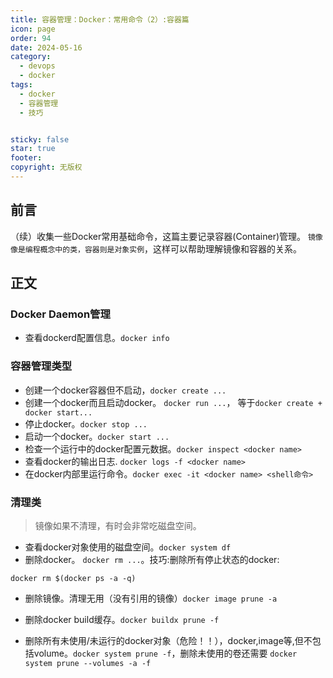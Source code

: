 ```yaml
---
title: 容器管理：Docker：常用命令（2）:容器篇
icon: page
order: 94
date: 2024-05-16
category:
  - devops
  - docker
tags:
  - docker
  - 容器管理
  - 技巧


sticky: false
star: true
footer: 
copyright: 无版权
---
```





## 前言 

（续）收集一些Docker常用基础命令，这篇主要记录容器(Container)管理。
`镜像像是编程概念中的类，容器则是对象实例`，这样可以帮助理解镜像和容器的关系。

## 正文



### Docker Daemon管理
- 查看dockerd配置信息。`docker info`




### 容器管理类型

- 创建一个docker容器但不启动，`docker create ...`
- 创建一个docker而且启动docker。 `docker run ...`， 等于`docker create + docker start...`
- 停止docker。`docker stop ...`
- 启动一个docker。`docker start ...`
- 检查一个运行中的docker配置元数据。`docker inspect <docker name>`
- 查看docker的输出日志. `docker logs -f <docker name>`
- 在docker内部里运行命令。`docker exec -it <docker name> <shell命令>`




### 清理类

> 镜像如果不清理，有时会非常吃磁盘空间。

- 查看docker对象使用的磁盘空间。`docker system df`
- 删除docker。 `docker rm ...`。技巧:删除所有停止状态的docker:
```
docker rm $(docker ps -a -q)
```
- 删除镜像。清理无用（没有引用的镜像）`docker image prune -a`
- 删除docker build缓存。`docker buildx prune -f`

- 删除所有未使用/未运行的docker对象（危险！！），docker,image等,但不包括volume。`docker system prune -f`，删除未使用的卷还需要 `docker system prune --volumes -a -f`




